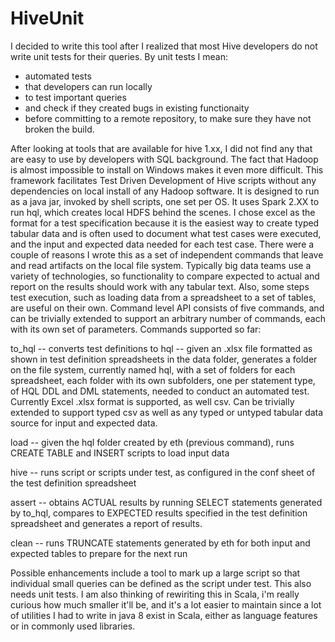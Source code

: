 # HiveUnit
I decided to write this tool after I realized that most Hive developers do not write unit tests for their queries. By unit tests I mean:
- automated tests 
- that developers can run locally 
- to test important queries 
- and check if they created bugs in existing functionaity 
- before committing to a remote repository, to make sure they have not broken the build. 

After looking at tools that are available for hive 1.xx, I did not find any that are easy to use by developers with SQL background. The fact that Hadoop is almost impossible to install on Windows makes it even more difficult.  This framework facilitates Test Driven Development of Hive scripts without any dependencies on local install of any Hadoop software. It is designed to run as a java jar, invoked by shell scripts, one set per OS. It uses Spark 2.XX to run hql, which creates local HDFS behind the scenes. 
I chose excel as the format for a test specification because it is the easiest way to create typed tabular data and is often used to document what test cases were executed, and the input and expected data needed for each test case. There were a couple of reasons I wrote this as a set of independent commands that leave and read artifacts on the local file system. Typically big data teams use a variety of technologies, so functionality to compare expected to actual and report on the results should work with any tabular text. Also, some steps test execution, such as loading data from a spreadsheet to a set of tables, are useful on their own. 
Command level API consists of five commands, and can be trivially extended to support an arbitrary number of commands, each with its own set of parameters. Commands supported so far:

to_hql -- converts test definitions to hql -- given an .xlsx file formatted as shown in test definition spreadsheets in the data folder, generates a folder on the file system, currently named hql, with a set of folders for each spreadsheet, each folder with its own subfolders, one per statement type, of HQL DDL and DML statements, needed to conduct an automated test. Currently Excel .xlsx format is supported, as well csv. Can be trivially extended to support typed csv as well as any typed or untyped tabular data source for input and expected data.

load -- given the hql folder created by eth (previous command), runs CREATE TABLE and INSERT scripts to load input data

hive -- runs script or scripts under test, as configured in the conf sheet of the test definition spreadsheet

assert -- obtains ACTUAL results by running SELECT statements generated by to_hql, compares to EXPECTED results specified in the test definition spreadsheet and generates a report of results.

clean -- runs TRUNCATE statements generated by eth for both input and expected tables to prepare for the next run

Possible enhancements include a tool to mark up a large script so that individual small queries can be defined as the script under test. This also needs unit tests. I am also thinking of rewiriting this in Scala, i'm really curious how much smaller it'll be, and it's a lot easier to maintain since a lot of utilities I had to write in java 8 exist in Scala, either as language features or in commonly used libraries. 
